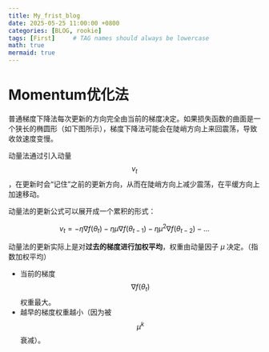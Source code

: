 ```yaml
---
title: My_frist_blog
date: 2025-05-25 11:00:00 +0800
categories: [BLOG, rookie]
tags: [First]     # TAG names should always be lowercase
math: true
mermaid: true
---
```


# Momentum优化法

普通梯度下降法每次更新的方向完全由当前的梯度决定。如果损失函数的曲面是一个狭长的椭圆形（如下图所示），梯度下降法可能会在陡峭方向上来回震荡，导致收敛速度变慢。

动量法通过引入动量 $$v_t$$，在更新时会“记住”之前的更新方向，从而在陡峭方向上减少震荡，在平缓方向上加速移动。

动量法的更新公式可以展开成一个累积的形式：

$$
v_t = -\eta \nabla f(\theta_t) - \eta \mu \nabla f(\theta_{t-1}) - \eta \mu^2 \nabla f(\theta_{t-2}) - \dots
$$

动量法的更新实际上是对**过去的梯度进行加权平均**，权重由动量因子 *μ* 决定。（指数加权平均）

- 当前的梯度$$ \nabla f(\theta_t)$$权重最大。
- 越早的梯度权重越小（因为被$$\mu^k$$衰减）。

